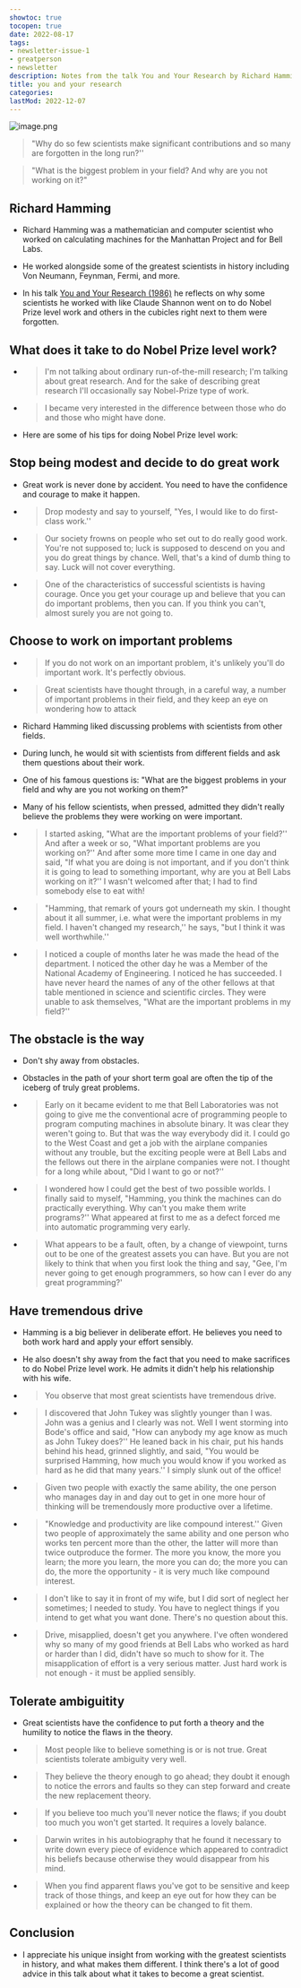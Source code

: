 ```yaml
---
showtoc: true
tocopen: true
date: 2022-08-17
tags:
- newsletter-issue-1
- greatperson
- newsletter
description: Notes from the talk You and Your Research by Richard Hamming, about how to do Nobel Prize level work.
title: you and your research
categories:
lastMod: 2022-12-07
---
```

![image.png](/assets/image_1660798082719_0.png)

> "Why do so few scientists make significant contributions and so many are forgotten in the long run?''

> "What is the biggest problem in your field? And why are you not working on it?"

## Richard Hamming

  + Richard Hamming was a mathematician and computer scientist who worked on calculating machines for the Manhattan Project and for Bell Labs.

  + He worked alongside some of the greatest scientists in history including Von Neumann, Feynman, Fermi, and more.

  + In his talk [You and Your Research (1986)](https://www.cs.virginia.edu/~robins/YouAndYourResearch.html) he reflects on why some scientists he worked with like Claude Shannon went on to do Nobel Prize level work and others in the cubicles right next to them were forgotten.

## What does it take to do Nobel Prize level work?

  + > I'm not talking about ordinary run-of-the-mill research; I'm talking about great research. And for the sake of describing great research I'll occasionally say Nobel-Prize type of work.

  + > I became very interested in the difference between those who do and those who might have done.

  + Here are some of his tips for doing Nobel Prize level work:

## Stop being modest and decide to do great work

  + Great work is never done by accident. You need to have the confidence and courage to make it happen.

  + > Drop modesty and say to yourself, "Yes, I would like to do first-class work.''

  + > Our society frowns on people who set out to do really good work. You're not supposed to; luck is supposed to descend on you and you do great things by chance. Well, that's a kind of dumb thing to say. Luck will not cover everything.

  + > One of the characteristics of successful scientists is having courage. Once you get your courage up and believe that you can do important problems, then you can. If you think you can't, almost surely you are not going to.

## Choose to work on important problems

  + > If you do not work on an important problem, it's unlikely you'll do important work. It's perfectly obvious.

  + > Great scientists have thought through, in a careful way, a number of important problems in their field, and they keep an eye on wondering how to attack

  + Richard Hamming liked discussing problems with scientists from other fields.

  + During lunch, he would sit with scientists from different fields and ask them questions about their work.

  + One of his famous questions is: "What are the biggest problems in your field and why are you not working on them?"

  + Many of his fellow scientists, when pressed, admitted they didn't really believe the problems they were working on were important.

  + > I started asking, "What are the important problems of your field?'' And after a week or so, "What important problems are you working on?'' And after some more time I came in one day and said, "If what you are doing is not important, and if you don't think it is going to lead to something important, why are you at Bell Labs working on it?'' I wasn't welcomed after that; I had to find somebody else to eat with!

  + > "Hamming, that remark of yours got underneath my skin. I thought about it all summer, i.e. what were the important problems in my field. I haven't changed my research,'' he says, "but I think it was well worthwhile.''

  + > I noticed a couple of months later he was made the head of the department. I noticed the other day he was a Member of the National Academy of Engineering. I noticed he has succeeded. I have never heard the names of any of the other fellows at that table mentioned in science and scientific circles. They were unable to ask themselves, "What are the important problems in my field?''

## The obstacle is the way

  + Don't shy away from obstacles.

  + Obstacles in the path of your short term goal are often the tip of the iceberg of truly great problems.

  + > Early on it became evident to me that Bell Laboratories was not going to give me the conventional acre of programming people to program computing machines in absolute binary. It was clear they weren't going to. But that was the way everybody did it. I could go to the West Coast and get a job with the airplane companies without any trouble, but the exciting people were at Bell Labs and the fellows out there in the airplane companies were not. I thought for a long while about, "Did I want to go or not?''

  + > I wondered how I could get the best of two possible worlds. I finally said to myself, "Hamming, you think the machines can do practically everything. Why can't you make them write programs?'' What appeared at first to me as a defect forced me into automatic programming very early.

  + > What appears to be a fault, often, by a change of viewpoint, turns out to be one of the greatest assets you can have. But you are not likely to think that when you first look the thing and say, "Gee, I'm never going to get enough programmers, so how can I ever do any great programming?'

## Have tremendous drive

  + Hamming is a big believer in deliberate effort. He believes you need to both work hard and apply your effort sensibly.

  + He also doesn't shy away from the fact that you need to make sacrifices to do Nobel Prize level work. He admits it didn't help his relationship with his wife.

  + > You observe that most great scientists have tremendous drive.

  + > I discovered that John Tukey was slightly younger than I was. John was a genius and I clearly was not. Well I went storming into Bode's office and said, "How can anybody my age know as much as John Tukey does?'' He leaned back in his chair, put his hands behind his head, grinned slightly, and said, "You would be surprised Hamming, how much you would know if you worked as hard as he did that many years.'' I simply slunk out of the office!

  + > Given two people with exactly the same ability, the one person who manages day in and day out to get in one more hour of thinking will be tremendously more productive over a lifetime.

  + > "Knowledge and productivity are like compound interest.'' Given two people of approximately the same ability and one person who works ten percent more than the other, the latter will more than twice outproduce the former. The more you know, the more you learn; the more you learn, the more you can do; the more you can do, the more the opportunity - it is very much like compound interest.

  + > I don't like to say it in front of my wife, but I did sort of neglect her sometimes; I needed to study. You have to neglect things if you intend to get what you want done. There's no question about this.

  + > Drive, misapplied, doesn't get you anywhere. I've often wondered why so many of my good friends at Bell Labs who worked as hard or harder than I did, didn't have so much to show for it. The misapplication of effort is a very serious matter. Just hard work is not enough - it must be applied sensibly.

## Tolerate ambiguitity

  + Great scientists have the confidence to put forth a theory and the humility to notice the flaws in the theory.

  + > Most people like to believe something is or is not true. Great scientists tolerate ambiguity very well.

  + > They believe the theory enough to go ahead; they doubt it enough to notice the errors and faults so they can step forward and create the new replacement theory.

  + > If you believe too much you'll never notice the flaws; if you doubt too much you won't get started. It requires a lovely balance.

  + > Darwin writes in his autobiography that he found it necessary to write down every piece of evidence which appeared to contradict his beliefs because otherwise they would disappear from his mind.

  + > When you find apparent flaws you've got to be sensitive and keep track of those things, and keep an eye out for how they can be explained or how the theory can be changed to fit them.

## Conclusion

  + I appreciate his unique insight from working with the greatest scientists in history, and what makes them different. I think there's a lot of good advice in this talk about what it takes to become a great scientist.
